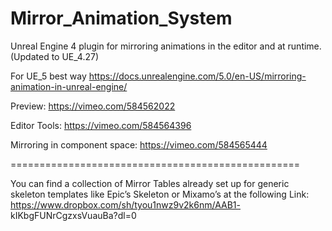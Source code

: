# Mirror_Animation_System
Unreal Engine 4 plugin for mirroring animations in the editor and at runtime.
(Updated to UE_4.27)

For UE_5 best way https://docs.unrealengine.com/5.0/en-US/mirroring-animation-in-unreal-engine/

Preview: https://vimeo.com/584562022

Editor Tools: https://vimeo.com/584564396

Mirroring in component space: https://vimeo.com/584565444

==================================================

You can find a collection of Mirror Tables already set up for generic
skeleton templates like Epic’s Skeleton or Mixamo’s at the following Link:
https://www.dropbox.com/sh/tyou1nwz9v2k6nm/AAB1-
kIKbgFUNrCgzxsVuauBa?dl=0

